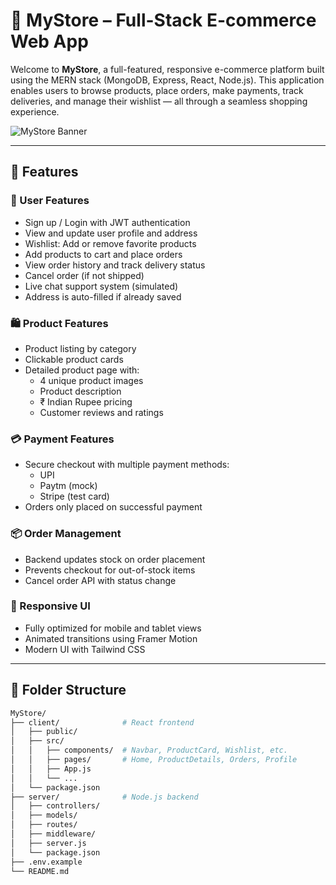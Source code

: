# 🛒 MyStore – Full-Stack E-commerce Web App

Welcome to **MyStore**, a full-featured, responsive e-commerce platform built using the MERN stack (MongoDB, Express, React, Node.js). This application enables users to browse products, place orders, make payments, track deliveries, and manage their wishlist — all through a seamless shopping experience.

![MyStore Banner](https://via.placeholder.com/1200x300.png?text=MyStore+E-Commerce+Platform)

---

## 🚀 Features

### 👤 User Features
- Sign up / Login with JWT authentication
- View and update user profile and address
- Wishlist: Add or remove favorite products
- Add products to cart and place orders
- View order history and track delivery status
- Cancel order (if not shipped)
- Live chat support system (simulated)
- Address is auto-filled if already saved

### 🛍️ Product Features
- Product listing by category
- Clickable product cards
- Detailed product page with:
  - 4 unique product images
  - Product description
  - ₹ Indian Rupee pricing
  - Customer reviews and ratings

### 💳 Payment Features
- Secure checkout with multiple payment methods:
  - UPI
  - Paytm (mock)
  - Stripe (test card)
- Orders only placed on successful payment

### 📦 Order Management
- Backend updates stock on order placement
- Prevents checkout for out-of-stock items
- Cancel order API with status change

### 📱 Responsive UI
- Fully optimized for mobile and tablet views
- Animated transitions using Framer Motion
- Modern UI with Tailwind CSS

---

## 📁 Folder Structure

```bash
MyStore/
├── client/              # React frontend
│   ├── public/
│   ├── src/
│   │   ├── components/  # Navbar, ProductCard, Wishlist, etc.
│   │   ├── pages/       # Home, ProductDetails, Orders, Profile
│   │   ├── App.js
│   │   └── ...
│   └── package.json
├── server/              # Node.js backend
│   ├── controllers/
│   ├── models/
│   ├── routes/
│   ├── middleware/
│   ├── server.js
│   └── package.json
├── .env.example
└── README.md
